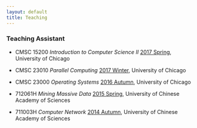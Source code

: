 ```yaml
---
layout: default
title: Teaching
---
```


### Teaching Assistant


* CMSC 15200 _Introduction to Computer Science II_ [2017 Spring](https://www.classes.cs.uchicago.edu/archive/2017/spring/15200-1/), University of Chicago

* CMSC 23010 _Parallel Computing_ [2017 Winter](https://piazza.com/uchicago/winter2017/cmsc23010/home), University of Chicago

* CMSC 23000 _Operating Systems_ [2016 Autumn](https://sites.google.com/site/cs230uchicago/2016/contact), University of Chicago

* 712061H _Mining Massive Data_ [2015 Spring](http://www.ucas.ac.cn/site/195?c=91358&amp;t=2), University of Chinese Academy of Sciences

* 711003H _Computer Network_ [2014 Autumn](http://www.ucas.ac.cn/site/195?c=76199&amp;t=2), University of Chinese Academy of Sciences

